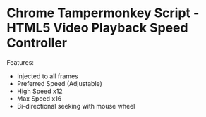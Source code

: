 # Chrome Tampermonkey Script - HTML5 Video Playback Speed Controller
Features:
* Injected to all frames
* Preferred Speed (Adjustable)
* High Speed x12
* Max Speed x16
* Bi-directional seeking with mouse wheel